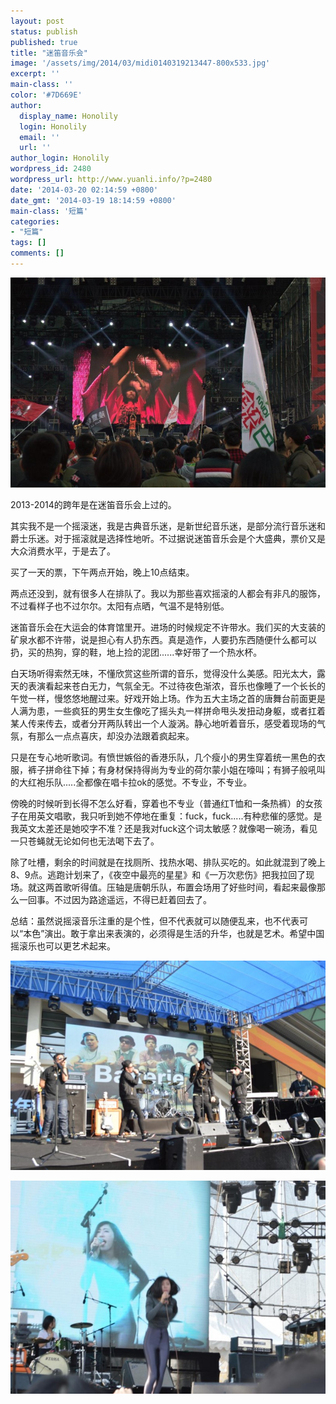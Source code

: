 ```yaml
---
layout: post
status: publish
published: true
title: "迷笛音乐会"
image: '/assets/img/2014/03/midi0140319213447-800x533.jpg'
excerpt: ''
main-class: ''
color: '#7D669E'
author:
  display_name: Honolily
  login: Honolily
  email: ''
  url: ''
author_login: Honolily
wordpress_id: 2480
wordpress_url: http://www.yuanli.info/?p=2480
date: '2014-03-20 02:14:59 +0800'
date_gmt: '2014-03-19 18:14:59 +0800'
main-class: '短篇'
categories:
- "短篇"
tags: []
comments: []
---
```

![迷笛音乐会](/assets/img/2014/03/midi0140319213447-800x533.jpg)

2013-2014的跨年是在迷笛音乐会上过的。

其实我不是一个摇滚迷，我是古典音乐迷，是新世纪音乐迷，是部分流行音乐迷和爵士乐迷。对于摇滚就是选择性地听。不过据说迷笛音乐会是个大盛典，票价又是大众消费水平，于是去了。

买了一天的票，下午两点开始，晚上10点结束。

两点还没到，就有很多人在排队了。我以为那些喜欢摇滚的人都会有非凡的服饰，不过看样子也不过尔尔。太阳有点晒，气温不是特别低。

迷笛音乐会在大运会的体育馆里开。进场的时候规定不许带水。我们买的大支装的矿泉水都不许带，说是担心有人扔东西。真是造作，人要扔东西随便什么都可以扔，买的热狗，穿的鞋，地上捡的泥团......幸好带了一个热水杯。

白天场听得索然无味，不懂欣赏这些所谓的音乐，觉得没什么美感。阳光太大，露天的表演看起来苍白无力，气氛全无。不过待夜色渐浓，音乐也像睡了一个长长的午觉一样，慢悠悠地醒过来。好戏开始上场。作为五大主场之首的唐舞台前面更是人满为患，一些疯狂的男生女生像吃了摇头丸一样拼命甩头发扭动身躯，或者扛着某人传来传去，或者分开两队转出一个人漩涡。静心地听着音乐，感受着现场的气氛，有那么一点点喜庆，却没办法跟着疯起来。

只是在专心地听歌词。有愤世嫉俗的香港乐队，几个瘦小的男生穿着统一黑色的衣服，裤子拼命往下掉；有身材保持得尚为专业的荷尔蒙小姐在嚎叫；有狮子般吼叫的大红袍乐队.....全都像在唱卡拉ok的感觉。不专业，不专业。

傍晚的时候听到长得不怎么好看，穿着也不专业（普通红T恤和一条热裤）的女孩子在用英文唱歌，我只听到她不停地在重复：fuck，fuck.....有种悲催的感觉。是我英文太差还是她咬字不准？还是我对fuck这个词太敏感？就像喝一碗汤，看见一只苍蝇就无论如何也无法喝下去了。

除了吐槽，剩余的时间就是在找厕所、找热水喝、排队买吃的。如此就混到了晚上8、9点。逃跑计划来了，《夜空中最亮的星星》和《一万次悲伤》把我拉回了现场。就这两首歌听得值。压轴是唐朝乐队，布置会场用了好些时间，看起来最像那么一回事。不过因为路途遥远，不得已赶着回去了。

总结：虽然说摇滚音乐注重的是个性，但不代表就可以随便乱来，也不代表可以&ldquo;本色&rdquo;演出。敢于拿出来表演的，必须得是生活的升华，也就是艺术。希望中国摇滚乐也可以更艺术起来。

![yuanli info image](/assets/img/2014/03/0140319221128-800x533.jpg)

![yuanli info image](/assets/img/2014/03/20140319221037-800x540.jpg)

